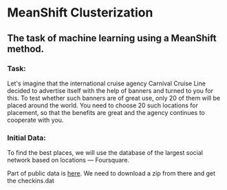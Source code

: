 # MeanShift Clusterization
## The task of machine learning using a MeanShift method.

### Task:

Let's imagine that the international cruise agency Carnival Cruise Line decided to advertise itself with the help of banners and turned to you for this. To test whether such banners are of great use, only 20 of them will be placed around the world. You need to choose 20 such locations for placement, so that the benefits are great and the agency continues to cooperate with you.

### Initial Data:

To find the best places, we will use the database of the largest social network based on locations — Foursquare.

Part of public data is [here](https://archive.org/details/201309_foursquare_dataset_umn).
We need to download a zip from there and get the checkins.dat
